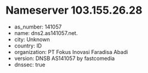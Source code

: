 # Nameserver 103.155.26.28

* as_number: 141057
* name: dns2.as141057.net.
* city: Unknown
* country: ID
* organization: PT Fokus Inovasi Faradisa Abadi
* version: DNSB AS141057 by fastcomedia
* dnssec: true
